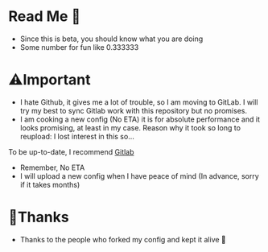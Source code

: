 # Read Me 🐼
- Since this is beta, you should know what you are doing
- Some number for fun like 0.333333

# ⚠️Important
- I hate Github, it gives me a lot of trouble, so I am moving to GitLab. I will try my best to sync Gitlab work with this repository but no promises.
- I am cooking a new config (No ETA) it is for absolute performance and it looks promising, at least in my case.
Reason why it took so long to reupload: I lost interest in this so...

To be up-to-date, I recommend [Gitlab](https://gitlab.com/natramizh)
- Remember, No ETA
- I will upload a new config when I have peace of mind (In advance, sorry if it takes months)

# 🤝Thanks
- Thanks to the people who forked my config and kept it alive 🫡
